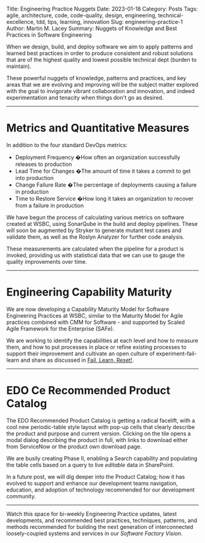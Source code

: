 Title: Engineering Practice Nuggets
Date: 2023-01-18
Category: Posts 
Tags: agile, architecture, code, code-quality, design, engineering, technical-excellence, tdd, tips, learning, innovation
Slug: engineering-practice-1
Author: Martin M. Lacey
Summary: Nuggets of Knowledge and Best Practices in Software Engineering

When we design, build, and deploy software we aim to apply patterns and learned best practices in order to produce consistent and robust solutions that are of the highest quality and lowest possible technical dept (burden to maintain).

These powerful nuggets of knowledge, patterns and practices, and key areas that we are evolving and improving will be the subject matter explored with the goal to invigorate vibrant collaboration and innovation, and indeed experimentation and tenacity when things don't go as desired.

---

# Metrics and Quantitative Measures

In addition to the four standard DevOps metrics:

- Deployment Frequency �How often an organization successfully releases to production
- Lead Time for Changes �The amount of time it takes a commit to get into production
- Change Failure Rate �The percentage of deployments causing a failure in production
- Time to Restore Service �How long it takes an organization to recover from a failure in production

We have begun the process of calculating various metrics on software created at WSBC, using SonarQube in the build and deploy pipelines. These will soon be augmented by Stryker to generate mutant test cases and validate them, as well as the Roslyn Analyzer for further code analysis.  

These measurements are calculated when the pipeline for a product is invoked, providing us with statistical data that we can use to gauge the quality improvements over time.

---
# Engineering Capability Maturity

We are now developing a Capability Maturity Model for Software Engineering Practices at WSBC, similar to the Maturity Model for Agile practices combined with CMM for Software - and supported by Scaled Agile Framework for the Enterprise (SAFe).  

We are working to identify the capabilities at each level and how to measure them, and how to put processes in place or refine existing processes  to support their improvement and cultivate an open culture of experiment-fail-learn and share as discussed in [Fail, Learn, Reset!](/fail-learn-reset.html).

---

# EDO Ce Recommended Product Catalog

The EDO Recommended Product Catalog is getting a radical facelift, with a cool new periodic-table style layout with pop-up cells that clearly describe the product and purpose and current version.  Clicking on the tile opens a modal dialog describing the product in full, with links to download either from ServiceNow or the product own download page.

We are busily creating Phase II, enabling a Search capability and populating the table cells based on a query to live *editable* data in SharePoint.

In a future post, we will dig deeper into the Product Catalog; how it has evolved to support and enhance our development teams navigation, education, and adoption of technology recommended for our development community.

---

Watch this space for bi-weekly Engineering Practice updates, latest developments, and recommended best practices, techniques, patterns, and methods recommended for building the next generation of interconnected loosely-coupled systems and services in our *Software Factory Vision*.
